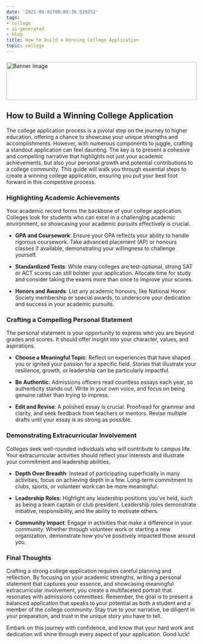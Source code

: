 ```yaml
---
date: '2025-08-01T00:08:36.529252'
tags:
- college
- ai-generated
- blog
title: How to Build a Winning College Application
topic: college
---
```


<div style="width: 100%; margin: 20px 0;"><img src="https://oaidalleapiprodscus.blob.core.windows.net/private/org-YxOxYffzEXmi4PXCHTSvimJh/user-58AWkxjnJcofjIJruYhIqyUm/img-LLmQ7A9b1rYxIl8CScCi3IDE.png?st=2025-08-01T03%3A08%3A36Z&se=2025-08-01T05%3A08%3A36Z&sp=r&sv=2024-08-04&sr=b&rscd=inline&rsct=image/png&skoid=52f8f7b3-ca8d-4b21-9807-8b9df114d84c&sktid=a48cca56-e6da-484e-a814-9c849652bcb3&skt=2025-07-31T04%3A22%3A48Z&ske=2025-08-01T04%3A22%3A48Z&sks=b&skv=2024-08-04&sig=RgyWCIl1K8SNf4/1ITeMf2OrQo5SgvtTdER0BXg1Trc%3D" alt="Banner Image" style="width: 100%; height: 100px; object-fit: cover;" /></div>

## How to Build a Winning College Application

The college application process is a pivotal step on the journey to higher education, offering a chance to showcase your unique strengths and accomplishments. However, with numerous components to juggle, crafting a standout application can feel daunting. The key is to present a cohesive and compelling narrative that highlights not just your academic achievements, but also your personal growth and potential contributions to a college community. This guide will walk you through essential steps to create a winning college application, ensuring you put your best foot forward in this competitive process.

### Highlighting Academic Achievements

Your academic record forms the backbone of your college application. Colleges look for students who can excel in a challenging academic environment, so showcasing your academic pursuits effectively is crucial.

- **GPA and Coursework**: Ensure your GPA reflects your ability to handle rigorous coursework. Take advanced placement (AP) or honours classes if available, demonstrating your willingness to challenge yourself.

- **Standardized Tests**: While many colleges are test-optional, strong SAT or ACT scores can still bolster your application. Allocate time for study and consider taking the exams more than once to improve your scores.

- **Honors and Awards**: List any academic honours, like National Honor Society membership or special awards, to underscore your dedication and success in your academic pursuits.

### Crafting a Compelling Personal Statement

The personal statement is your opportunity to express who you are beyond grades and scores. It should offer insight into your character, values, and aspirations.

- **Choose a Meaningful Topic**: Reflect on experiences that have shaped you or ignited your passion for a specific field. Stories that illustrate your resilience, growth, or leadership can be particularly impactful.

- **Be Authentic**: Admissions officers read countless essays each year, so authenticity stands out. Write in your own voice, and focus on being genuine rather than trying to impress.

- **Edit and Revise**: A polished essay is crucial. Proofread for grammar and clarity, and seek feedback from teachers or mentors. Revise multiple drafts until your essay is as strong as possible.

### Demonstrating Extracurricular Involvement

Colleges seek well-rounded individuals who will contribute to campus life. Your extracurricular activities should reflect your interests and illustrate your commitment and leadership abilities.

- **Depth Over Breadth**: Instead of participating superficially in many activities, focus on achieving depth in a few. Long-term commitment to clubs, sports, or volunteer work can be more meaningful.

- **Leadership Roles**: Highlight any leadership positions you've held, such as being a team captain or club president. Leadership roles demonstrate initiative, responsibility, and the ability to motivate others.

- **Community Impact**: Engage in activities that make a difference in your community. Whether through volunteer work or starting a new organization, demonstrate how you've positively impacted those around you.

### Final Thoughts

Crafting a strong college application requires careful planning and reflection. By focusing on your academic strengths, writing a personal statement that captures your essence, and showcasing meaningful extracurricular involvement, you create a multifaceted portrait that resonates with admissions committees. Remember, the goal is to present a balanced application that speaks to your potential as both a student and a member of the college community. Stay true to your narrative, be diligent in your preparation, and trust in the unique story you have to tell. 

Embark on this journey with confidence, and know that your hard work and dedication will shine through every aspect of your application. Good luck!